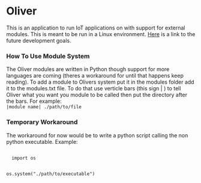 <h1>Oliver</h1>
<p>This is an application to run IoT applications on with support for external modules. This is meant to be run in a Linux environment. <a href= "https://trello.com/b/gf917sHj/oliver">Here</a> is a link to the future development goals.</p>

<h3>How To Use Module System</h3>

<p>The Oliver modules are written in Python though support for more languages are coming (theres a workaround for until that happens keep reading). To add a module to Olivers system put it in the modules folder add it to the modules.txt file. To do that use verticle bars (this sign | ) to tell Oliver what you want you module to be called then put the directory after the bars. For example: <br>
<code>|module name| ./path/to/file</code>
</p>

<h3> Temporary Workaround </h3>
<p>The workaround for now would be to write a python script calling the non python executable. Example:</p>

<code>
  import os
  
  os.system("./path/to/executable")
</code>
